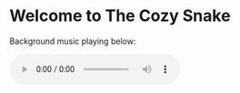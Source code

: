 <!-- index.html -->
<!DOCTYPE html>
<html>
<head>
  <title>The Cozy Snake</title>
</head>
<body>
  <h1>Welcome to The Cozy Snake</h1>
  <p>Background music playing below:</p>

  <audio controls autoplay loop>
    <source src="audio/bgm.mp3" type="audio/mpeg">
    Your browser does not support the audio tag.
  </audio>
</body>
</html>
